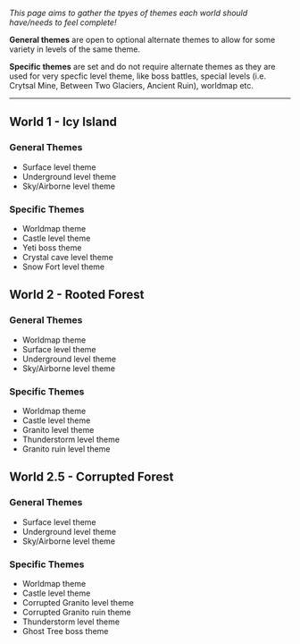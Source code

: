_This page aims to gather the tpyes of themes each world should have/needs to feel complete!_

**General themes** are open to optional alternate themes to allow for some variety in levels of the same theme.

**Specific themes** are set and do not require alternate themes as they are used for very specfic level theme, like boss battles, special levels (i.e. Crytsal Mine, Between Two Glaciers, Ancient Ruin), worldmap etc.

---

World 1 - Icy Island
--------------------

### General Themes

- Surface level theme
- Underground level theme
- Sky/Airborne level theme

### Specific Themes

- Worldmap theme
- Castle level theme
- Yeti boss theme
- Crystal cave level theme
- Snow Fort level theme


World 2 - Rooted Forest
-----------------------

### General Themes

- Worldmap theme
- Surface level theme
- Underground level theme
- Sky/Airborne level theme

### Specific Themes

- Worldmap theme
- Castle level theme
- Granito level theme
- Thunderstorm level theme
- Granito ruin level theme


World 2.5 - Corrupted Forest
----------------------------

### General Themes

- Surface level theme
- Underground level theme
- Sky/Airborne level theme

### Specific Themes

- Worldmap theme
- Castle level theme
- Corrupted Granito level theme
- Corrupted Granito ruin theme
- Thunderstorm level theme
- Ghost Tree boss theme
